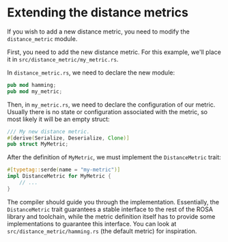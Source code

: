 # Extending the distance metrics
If you wish to add a new distance metric, you need to modify the `distance_metric` module.

First, you need to add the new distance metric. For this example, we'll place it in
`src/distance_metric/my_metric.rs`.

In `distance_metric.rs`, we need to declare the new module:
```rust
pub mod hamming;
pub mod my_metric;
```

Then, in `my_metric.rs`, we need to declare the configuration of our metric. Usually there is no
state or configuration associated with the metric, so most likely it will be an empty struct:
```rust
/// My new distance metric.
#[derive(Serialize, Deserialize, Clone)]
pub struct MyMetric;
```

After the definition of `MyMetric`, we must implement the `DistanceMetric` trait:
```rust
#[typetag::serde(name = "my-metric")]
impl DistanceMetric for MyMetric {
    // ...
}
```
The compiler should guide you through the implementation. Essentially, the `DistanceMetric` trait
guarantees a stable interface to the rest of the ROSA library and toolchain, while the metric
definition itself has to provide some implementations to guarantee this interface. You can look at
`src/distance_metric/hamming.rs` (the default metric) for inspiration.
